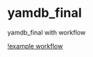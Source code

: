 # yamdb_final
yamdb_final with workflow

[!example workflow](https://github.com/D-Abramoc/yamdb_final/actions/workflows/yamdb_workflow/badge.svg)
